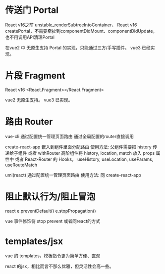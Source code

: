 

# 传送门 Portal

React v16之前 unstable_renderSubtreeIntoContainer，
React v16 createPortal，不需要牵扯到componentDidMount、componentDidUpdate，也不用调用API清理Portal

在vue2 中 无原生支持 Portal 的实现，只能通过三方/手写插件。
vue3 已经实现。


# 片段 Fragment

React v16 <React.Fragment></React.Fragment>

vue2 无原生支持。
vue3 已实现。


# 路由 Router

vue-cli 通过配置统一管理页面路由
通过全局配置的router直接调用

create-react-app 嵌入到组件里面分配路由
使用方法:
父组件需要把 history 传递给子组件
或者 withRouter 高阶组件将 history, location, match 放入 props 属性中
或者 React-Router 的 Hooks， useHistory, useLocation, useParams, useRouteMatch 

umi(react)  通过配置统一管理页面路由
使用方法:
同 create-react-app


# 阻止默认行为/阻止冒泡

react
e.preventDefault()
e.stopPropagation()

vue
事件修饰符
  stop
  prevent
或者同react的方式


# templates/jsx

vue 的 templates，模板指令更为简单方便、直观

react 的jsx，相比而言不那么优雅，但灵活性会高一些。
